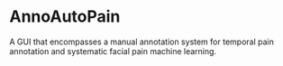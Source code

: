 # AnnoAutoPain
A GUI that encompasses a manual annotation system for temporal pain annotation and systematic facial pain machine learning.
